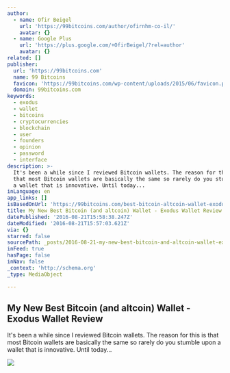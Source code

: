 ```yaml
---
author:
  - name: Ofir Beigel
    url: 'https://99bitcoins.com/author/ofirnhm-co-il/'
    avatar: {}
  - name: Google Plus
    url: 'https://plus.google.com/+OfirBeigel/?rel=author'
    avatar: {}
related: []
publisher:
  url: 'https://99bitcoins.com'
  name: 99 Bitcoins
  favicon: 'https://99bitcoins.com/wp-content/uploads/2015/06/favicon.png'
  domain: 99bitcoins.com
keywords:
  - exodus
  - wallet
  - bitcoins
  - cryptocurrencies
  - blockchain
  - user
  - founders
  - opinion
  - password
  - interface
description: >-
  It's been a while since I reviewed Bitcoin wallets. The reason for this is
  that most Bitcoin wallets are basically the same so rarely do you stumble upon
  a wallet that is innovative. Until today...
inLanguage: en
app_links: []
isBasedOnUrl: 'https://99bitcoins.com/best-bitcoin-altcoin-wallet-exodus-review/'
title: My New Best Bitcoin (and altcoin) Wallet - Exodus Wallet Review
datePublished: '2016-08-21T15:58:38.247Z'
dateModified: '2016-08-21T15:57:03.621Z'
via: {}
starred: false
sourcePath: _posts/2016-08-21-my-new-best-bitcoin-and-altcoin-wallet-exodus-wallet-rev.md
inFeed: true
hasPage: false
inNav: false
_context: 'http://schema.org'
_type: MediaObject

---
```

<article style=""><h1>My New Best Bitcoin (and altcoin) Wallet - Exodus Wallet Review</h1><p>It's been a while since I reviewed Bitcoin wallets. The reason for this is that most Bitcoin wallets are basically the same so rarely do you stumble upon a wallet that is innovative. Until today...</p><img src="https://99bitcoins.com/wp-content/uploads/2016/08/exodus-portfolio-all@2x-1024x614.jpg" /></article>